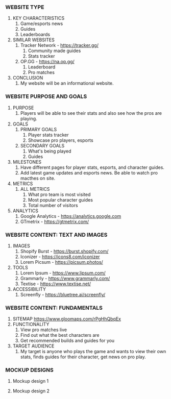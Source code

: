 ### WEBSITE TYPE ###

1. KEY CHARACTERISTICS
    1. Game/esports news
    2. Guides
    3. Leaderboards
2. SIMILAR WEBSITES
    1. Tracker Network - https://tracker.gg/
        1. Community made guides
        2. Stats tracker
    2. OP.GG - https://na.op.gg/
        1. Leaderboard
        2. Pro matches
3. CONCLUSION
    1. My website will be an informational website.

### WEBSITE PURPOSE AND GOALS ###

1. PURPOSE
    1. Players will be able to see their stats and also see how the pros are playing.
2. GOALS
    1. PRIMARY GOALS
        1. Player stats tracker
        2. Showcase pro players, esports
    2. SECONDARY GOALS
        1. What's being played
        2. Guides
3. MILESTONES
    1. Have different pages for player stats, esports, and character guides.
    2. Add latest game updates and esports news. Be able to watch pro macthes on site.
4. METRICS
    1. ALL METRICS
        1. What pro team is most visited
        2. Most popular character guides
        3. Total number of visitors
5. ANALYTICS
    1. Google Analytics - https://analytics.google.com
    2. GTmetrix - https://gtmetrix.com/

### WEBSITE CONTENT: TEXT AND IMAGES ###

1. IMAGES
    1. Shopify Burst - https://burst.shopify.com/
    2. Iconizer - https://icons8.com/iconizer
    3. Lorem Picsum - https://picsum.photos/
2. TOOLS
    1. Lorem Ipsum - https://www.lipsum.com/
    2. Grammarly - https://www.grammarly.com/
    3. Textise - https://www.textise.net/
3. ACCESSIBILITY
    1. Screenfly - https://bluetree.ai/screenfly/

### WEBSITE CONTENT: FUNDAMENTALS ###

1. SITEMAP
https://www.gloomaps.com/rPgHhQbqEx
2. FUNCTIONALITY
    1. View pro matches live
    2. Find out what the best characters are
    3. Get recommended builds and guides for you 
3. TARGET AUDIENCE
    1. My target is anyone who plays the game and wants to view their own stats, finds guides for their character, get news on pro play.

### MOCKUP DESIGNS ###

1. Mockup design 1

2. Mockup design 2
    



